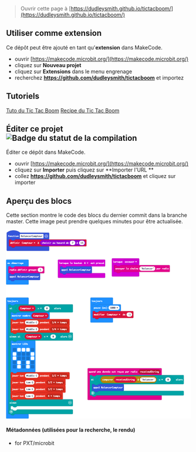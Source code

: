
> Ouvrir cette page à [https://dudleysmith.github.io/tictacboom/](https://dudleysmith.github.io/tictacboom/)

## Utiliser comme extension

Ce dépôt peut être ajouté en tant qu'**extension** dans MakeCode.

* ouvrir [https://makecode.microbit.org/](https://makecode.microbit.org/)
* cliquez sur **Nouveau projet**
* cliquez sur **Extensions** dans le menu engrenage
* recherchez **https://github.com/dudleysmith/tictacboom** et importez

## Tutoriels
[Tuto du Tic Tac Boom](https://makecode.microbit.org/#tutorial:github:dudleysmith/tictacboom/tutorial)
[Recipe du Tic Tac Boom](https://makecode.microbit.org/#recipe:github:dudleysmith/tictacboom/recipe)

## Éditer ce projet ![Badge du statut de la compilation](https://github.com/dudleysmith/tictacboom/workflows/MakeCode/badge.svg)

Éditer ce dépôt dans MakeCode.

* ouvrir [https://makecode.microbit.org/](https://makecode.microbit.org/)
* cliquez sur **Importer** puis cliquez sur **Importer l'URL **
* collez **https://github.com/dudleysmith/tictacboom** et cliquez sur importer

## Aperçu des blocs

Cette section montre le code des blocs du dernier commit dans la branche master.
Cette image peut prendre quelques minutes pour être actualisée.

![Un rendu de la vue des blocs](https://github.com/dudleysmith/tictacboom/raw/master/.github/makecode/blocks.png)

#### Métadonnées (utilisées pour la recherche, le rendu)

* for PXT/microbit
<script src="https://makecode.com/gh-pages-embed.js"></script><script>makeCodeRender("{{ site.makecode.home_url }}", "{{ site.github.owner_name }}/{{ site.github.repository_name }}");</script>

